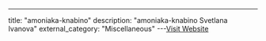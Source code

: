 ---
title: "amoniaka-knabino"
description: "amoniaka-knabino
Svetlana Ivanova"
external_category: "Miscellaneous"
---[Visit Website](https://github.com/amoniaka-knabino)

